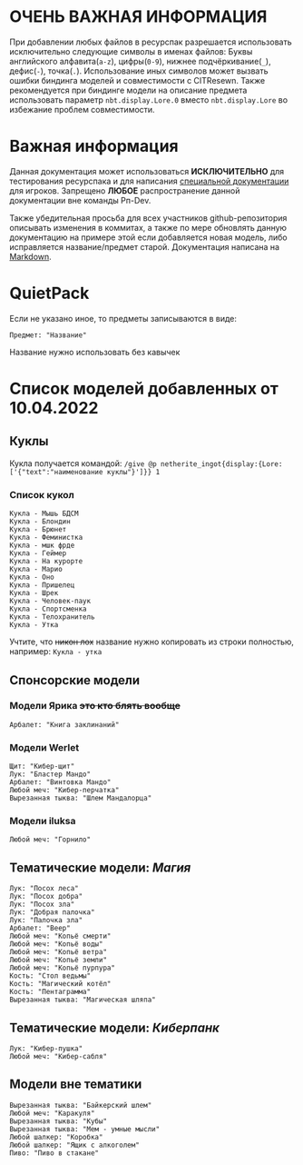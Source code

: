 # **ОЧЕНЬ ВАЖНАЯ ИНФОРМАЦИЯ**
При добавлении любых файлов в ресурспак разрешается использовать исключительно следующие символы в именах файлов: Буквы английского алфавита(`a-z`), цифры(`0-9`), нижнее подчёркивание(`_`), дефис(`-`), точка(`.`). Использование иных символов может вызвать ошибки биндинга моделей и совместимости с CITResewn. Также рекомендуется при биндинге модели на описание предмета использовать параметр `nbt.display.Lore.0` вместо `nbt.display.Lore` во избежание проблем совместимости.
# **Важная информация**
Данная документация может использоваться **ИСКЛЮЧИТЕЛЬНО** для тестирования ресурспака и для написания [специальной документации](https://www.quietland.fun/%D1%80%D0%B5%D1%81%D1%83%D1%80%D1%81%D0%BF%D0%B0%D0%BA) для игроков. Запрещено **ЛЮБОЕ** распространение данной документации вне команды Рп-Dev. 

Также убедительная просьба для всех участников github-репозитория описывать изменения в коммитах, а также по мере обновлять данную документацию на примере этой если добавляется новая модель, либо исправляется название/предмет старой. Документация написана на [Markdown](https://ru.wikipedia.org/wiki/Markdown).

# QuietPack
Если не указано иное, то предметы записываются в виде:

    Предмет: "Название"
Название нужно использовать без кавычек
# Список моделей добавленных от 10.04.2022
## Куклы
Кукла получается командой: `/give @p netherite_ingot{display:{Lore:['{"text":"наименование куклы"}']}} 1`
### Список кукол
    Кукла - Мышь БДСМ
    Кукла - Блондин
    Кукла - Брюнет
    Кукла - Феминистка
    Кукла - мшк фрде
    Кукла - Геймер
    Кукла - На курорте
    Кукла - Марио
    Кукла - Оно
    Кукла - Пришелец
    Кукла - Шрек
    Кукла - Человек-паук
    Кукла - Спортсменка
    Кукла - Телохранитель
    Кукла - Утка
Учтите, что ~~никон лох~~ название нужно копировать из строки полностью, например: `Кукла - утка`
## Спонсорские модели
### Модели Ярика ~~это кто блять вообще~~
    Арбалет: "Книга заклинаний"
### Модели Werlet
    Щит: "Кибер-щит"
    Лук: "Бластер Мандо"
    Арбалет: "Винтовка Мандо"
    Любой меч: "Кибер-перчатка"
    Вырезанная тыква: "Шлем Мандалорца"
### Модели iluksa
    Любой меч: "Горнило"
## Тематические модели: *Магия*
    Лук: "Посох леса"
    Лук: "Посох добра"
    Лук: "Посох зла"
    Лук: "Добрая палочка"
    Лук: "Палочка зла"
    Арбалет: "Веер"
    Любой меч: "Копьё смерти"
    Любой меч: "Копьё воды"
    Любой меч: "Копьё ветра"
    Любой меч: "Копьё земли"
    Любой меч: "Копьё пурпура"
    Кость: "Стол ведьмы"
    Кость: "Магический котёл"
    Кость: "Пентаграмма"
    Вырезанная тыква: "Магическая шляпа"
## Тематические модели: *Киберпанк*
    Лук: "Кибер-пушка"
    Любой меч: "Кибер-сабля"
## Модели вне тематики
    Вырезанная тыква: "Байкерский шлем"
    Любой меч: "Каракуля"
    Вырезанная тыква: "Кубы"
    Вырезанная тыква: "Мем - умные мысли"
    Любой шалкер: "Коробка"
    Любой шалкер: "Ящик с алкоголем"
    Пиво: "Пиво в стакане"